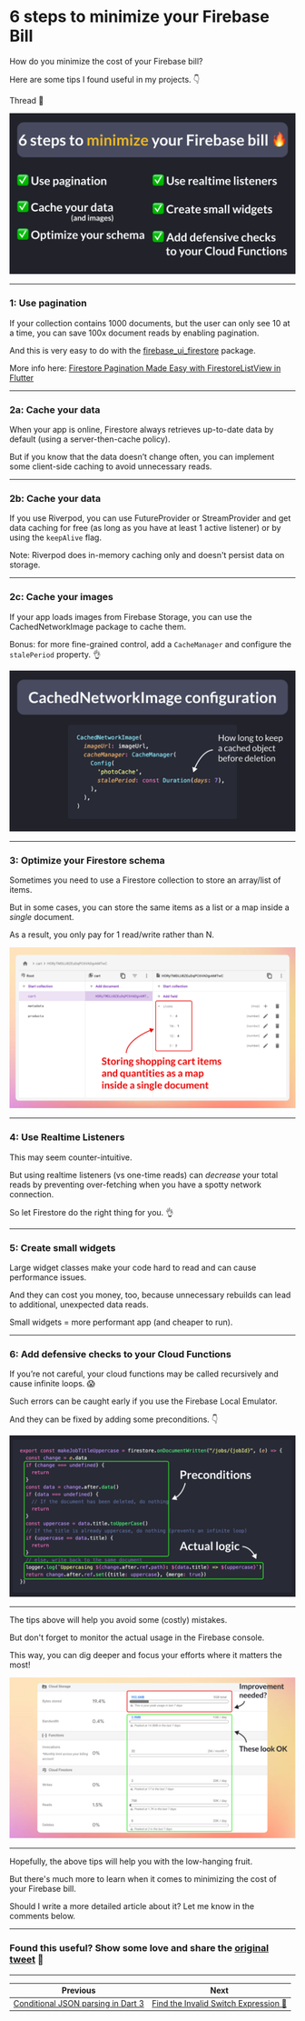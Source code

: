# 6 steps to minimize your Firebase Bill

How do you minimize the cost of your Firebase bill?

Here are some tips I found useful in my projects. 👇

Thread 🧵

![](114.1.png)

---

### 1: Use pagination

If your collection contains 1000 documents, but the user can only see 10 at a time, you can save 100x document reads by enabling pagination.

And this is very easy to do with the [firebase_ui_firestore](https://pub.dev/packages/firebase_ui_firestore) package.

More info here: [Firestore Pagination Made Easy with FirestoreListView in Flutter](https://codewithandrea.com/articles/firestore-pagination-list-view/)

---

### 2a: Cache your data

When your app is online, Firestore always retrieves up-to-date data by default (using a server-then-cache policy).

But if you know that the data doesn’t change often, you can implement some client-side caching to avoid unnecessary reads.

---

### 2b: Cache your data

If you use Riverpod, you can use FutureProvider or StreamProvider and get data caching for free (as long as you have at least 1 active listener) or by using the `keepAlive` flag.

Note: Riverpod does in-memory caching only and doesn't persist data on storage.

---

### 2c: Cache your images

If your app loads images from Firebase Storage, you can use the CachedNetworkImage package to cache them. 

Bonus: for more fine-grained control, add a `CacheManager` and configure the `stalePeriod` property. 👌

![](114.2.png)

---

### 3: Optimize your Firestore schema

Sometimes you need to use a Firestore collection to store an array/list of items.

But in some cases, you can store the same items as a list or a map inside a *single* document.

As a result, you only pay for 1 read/write rather than N.

![](114.3.png)

---

### 4: Use Realtime Listeners

This may seem counter-intuitive.

But using realtime listeners (vs one-time reads) can *decrease* your total reads by preventing over-fetching when you have a spotty network connection.

So let Firestore do the right thing for you. 👌

---

### 5: Create small widgets

Large widget classes make your code hard to read and can cause performance issues.

And they can cost you money, too, because unnecessary rebuilds can lead to additional, unexpected data reads.

Small widgets = more performant app (and cheaper to run).

---

### 6: Add defensive checks to your Cloud Functions

If you’re not careful, your cloud functions may be called recursively and cause infinite loops. 😱

Such errors can be caught early if you use the Firebase Local Emulator.

And they can be fixed by adding some preconditions. 👇

![](114.4.png)

---

The tips above will help you avoid some (costly) mistakes.

But don't forget to monitor the actual usage in the Firebase console.

This way, you can dig deeper and focus your efforts where it matters the most!

![](114.5.png)

---

Hopefully, the above tips will help you with the low-hanging fruit.

But there's much more to learn when it comes to minimizing the cost of your Firebase bill.

Should I write a more detailed article about it? Let me know in the comments below.

---

### Found this useful? Show some love and share the [original tweet](https://twitter.com/biz84/status/1679472787495215106) 🙏

---

| Previous | Next |
| -------- | ---- |
| [Conditional JSON parsing in Dart 3](../0113-conditional-json-parsing/index.md) | [Find the Invalid Switch Expression 🧐](../0115-switch-newline/index.md) |
